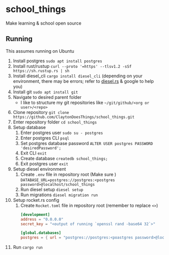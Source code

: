 # school_things
Make learning & school open source

## Running
This assumes running on Ubuntu
1. Install postgres `sudo apt install postgres`
2. Install rust/rustup `curl --proto '=https' --tlsv1.2 -sSf https://sh.rustup.rs | sh`
3. Install diesel_cli `cargo install diesel_cli` (depending on your environment, there may be errors; refer to [diesel.rs](https://diesel.rs/guides/getting-started/) & google to help you)
4. Install git `sudo apt install git`
5. Navigate to desired parent folder
    - I like to structure my git repositories like `~/git/github/<org or user>/<repo>`
6. Clone repository `git clone https://github.com/ClaytonDoesThings/school_things.git`
7. Enter repository folder `cd school_things`
8. Setup database
    1. Enter postgres user `sudo su - postgres`
    2. Enter postgres CLI `psql`
    3. Set postgres database password `ALTER USER postgres PASSWORD 'desiredPassword';`
    4. Exit CLI `exit`
    5. Create database `createdb school_things;`
    6. Exit postgres user `exit`
9. Setup diesel environment
    1. Create `.env` file in repository root (Make sure )  
        `DATABASE_URL=postgres://postgres:<postgres password>@localhost/school_things`
    2. Run diesel setup `diesel setup`
    3. Run migrations `diesel migration run`
10. Setup rocket.rs config
    1. Create `Rocket.toml` file in repository root (remember to replace `<>`)  
        ```toml
        [development]
        address = "0.0.0.0"
        secret_key = "<output of running `openssl rand -base64 32`>"

        [global.databases]
        postgres = { url = "postgres://postgres:<poastgres password>@localhost/school_things" }
        ```
11. Run `cargo run`